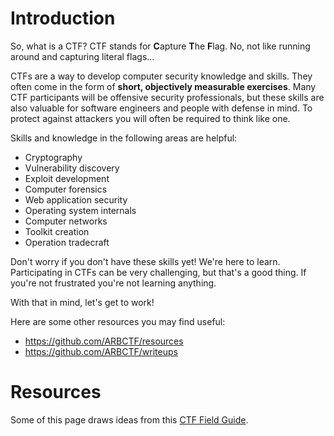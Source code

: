 # Introduction

So, what is a CTF? CTF stands for **C**apture **T**he **F**lag. No, not like running around
and capturing literal flags...

CTFs are a way to develop computer security knowledge and skills. They often
come in the form of **short, objectively measurable exercises**. Many CTF
participants will be offensive security professionals, but these skills are
also valuable for software engineers and people with defense in mind. To
protect against attackers you will often be required to think like one.

Skills and knowledge in the following areas are helpful:

* Cryptography
* Vulnerability discovery
* Exploit development
* Computer forensics
* Web application security
* Operating system internals
* Computer networks
* Toolkit creation
* Operation tradecraft

Don't worry if you don't have these skills yet! We're here to learn.
Participating in CTFs can be very challenging, but that's a good thing. If
you're not frustrated you're not learning anything.

With that in mind, let's get to work!

Here are some other resources you may find useful:

* https://github.com/ARBCTF/resources
* https://github.com/ARBCTF/writeups

# Resources

Some of this page draws ideas from this [CTF Field Guide](https://trailofbits.github.io/ctf/index.html).
